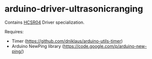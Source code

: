 arduino-driver-ultrasonicranging
================================
Contains [HCSR04](http://www.dx.com/p/hc-sr04-ultrasonic-sensor-distance-measuring-module-133696#.U-DrG2PIzBw) Driver specialization.

Requires:
* Timer (https://github.com/dniklaus/arduino-utils-timer)
* Arduino NewPing library (https://code.google.com/p/arduino-new-ping/)

